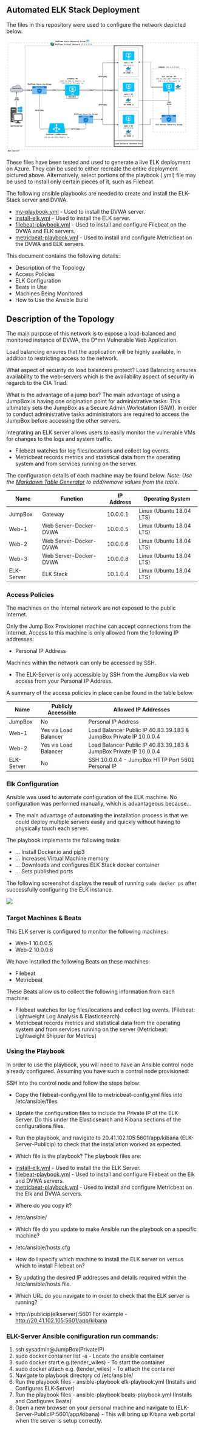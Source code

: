 ## Automated ELK Stack Deployment

The files in this repository were used to configure the network depicted below.

![](Diagrams/VMTopology.png)

These files have been tested and used to generate a live ELK deployment on Azure. They can be used to either recreate the entire deployment pictured above. Alternatively, select portions of the playbook (.yml) file may be used to install only certain pieces of it, such as Filebeat.

  The following ansible playbooks are needed to create and install the ELK-Stack server and DVWA.
  * [my-playbook.yml](C:\Users\benca\RepoBenny\Ansible\my-playbook.yml) - Used to install the DVWA server.
  * [install-elk.yml](C:\Users\benca\RepoBenny\Ansible\install-elk.yml) - Used to install the ELK server.
  * [filebeat-playbook.yml](C:\Users\benca\RepoBenny\Ansible\filebeat-playbook.yml) - Used to install and configure Filebeat on the DVWA and ELK servers.
  * [metricbeat-playbook.yml](C:\Users\benca\RepoBenny\Ansible\metricbeat-playbook.yml) - Used to install and configure Metricbeat on the DVWA and ELK servers.

This document contains the following details:
- Description of the Topology
- Access Policies
- ELK Configuration
- Beats in Use
- Machines Being Monitored
- How to Use the Ansible Build

## Description of the Topology

The main purpose of this network is to expose a load-balanced and monitored instance of DVWA, the D*mn Vulnerable Web Application.

Load balancing ensures that the application will be highly available, in addition to restricting access to the network.

What aspect of security do load balancers protect?
Load Balancing ensures availability to the web-servers which is the availability aspect of security in regards to the CIA Triad. 

What is the advantage of a jump box?
The main advantage of using a JumpBox is having one origination point for administrative tasks. This ultimately sets the JumpBox as a Secure Admin Workstation (SAW). In order to conduct administrative tasks administrators are required to access the JumpBox before accessing the other servers.

Integrating an ELK server allows users to easily monitor the vulnerable VMs for changes to the logs and system traffic.
* Filebeat watches for log files/locations and collect log events.
* Metricbeat records metrics and statistical data from the operating system and from services running on the server.

The configuration details of each machine may be found below.
_Note: Use the [Markdown Table Generator](http://www.tablesgenerator.com/markdown_tables) to add/remove values from the table_.

| Name       | Function               | IP Address | Operating System         |  
|------------|------------------------|------------|--------------------------|
| JumpBox    | Gateway                | 10.0.0.1   | Linux (Ubuntu 18.04 LTS) |
| Web-1      | Web Server-Docker-DVWA | 10.0.0.5   | Linux (Ubuntu 18.04 LTS) |
| Web-2      | Web Server-Docker-DVWA | 10.0.0.6   | Linux (Ubuntu 18.04 LTS) |
| Web-3      | Web Server-Docker-DVWA | 10.0.0.8   | Linux (Ubuntu 18.04 LTS) |
| ELK-Server | ELK Stack              | 10.1.0.4   | Linux (Ubuntu 18.04 LTS) |

### Access Policies

The machines on the internal network are not exposed to the public Internet. 

Only the Jump Box Provisioner machine can accept connections from the Internet. Access to this machine is only allowed from the following IP addresses:
* Personal IP Address

Machines within the network can only be accessed by SSH.
* The ELK-Server is only accessible by SSH from the JumpBox via web access from your Personal IP Address. 

A summary of the access policies in place can be found in the table below.

| Name       | Publicly Accessible   | Allowed IP Addresses                                               |
|------------|-----------------------|--------------------------------------------------------------------|
| JumpBox    | No                    | Personal IP Address                                                |
| Web-1      | Yes via Load Balancer | Load Balancer Public IP 40.83.39.183 & JumpBox Private IP 10.0.0.4 |
| Web-2      | Yes via Load Balancer | Load Balancer Public IP 40.83.39.183 & JumpBox Private IP 10.0.0.4 |
| ELK-Server | No                    | SSH 10.0.0.4 - JumpBox HTTP Port 5601 Personal IP                  |

### Elk Configuration

Ansible was used to automate configuration of the ELK machine. No configuration was performed manually, which is advantageous because...
- The main advantage of automating the installation process is that we could deploy multiple servers easily and quickly without having to
physically touch each server.

The playbook implements the following tasks:
- ... Install Docker.io and pip3
- ... Increases Virtual Machine memory
- ... Downloads and configures ELK Stack docker container
- ... Sets published ports

The following screenshot displays the result of running `sudo docker ps` after successfully configuring the ELK instance.

![](RepoBenny/Images/docker-ps.png)

### Target Machines & Beats
This ELK server is configured to monitor the following machines:
* Web-1 10.0.0.5
* Web-2 10.0.0.6

We have installed the following Beats on these machines:
* Filebeat
* Metricbeat

These Beats allow us to collect the following information from each machine:
* Filebeat watches for log files/locations and collect log events. (Filebeat: Lightweight Log Analysis &amp; Elasticsearch)
* Metricbeat records metrics and statistical data from the operating system and from services running on the server (Metricbeat: Lightweight Shipper for Metrics)

### Using the Playbook
In order to use the playbook, you will need to have an Ansible control node already configured. Assuming you have such a control node provisioned: 

SSH into the control node and follow the steps below:
- Copy the filebeat-config.yml file to metricbeat-config.yml files into /etc/ansible/files.
- Update the configuration files to include the Private IP of the ELK-Server. Do this under the Elasticsearch and Kibana sections of the configurations files.
- Run the playbook, and navigate to 20.41.102.105:5601/app/kibana (ELK-Server-Publicip) to check that the installation worked as expected.

- Which file is the playbook? The playbook files are: 
* [install-elk.yml](C:\Users\benca\RepoBenny\Ansible\install-elk.yml) - Used to install the the ELK Server.
* [filebeat-playbook.yml](C:\Users\benca\RepoBenny\Ansible\filebeat-playbook.yml) - Used to install and configure Filebeat on the Elk and DVWA servers.
* [metricbeat-playbook.yml](C:\Users\benca\RepoBenny\Ansible\metricbeat-playbook.yml) - Used to install and configure Metricbeat on the Elk and DVWA servers.

- Where do you copy it?
* /etc/ansible/

- Which file do you update to make Ansible run the playbook on a specific machine? 
* /etc/ansible/hosts.cfg

- How do I specify which machine to install the ELK server on versus which to install Filebeat on?
* By updating the desired IP addresses and details required within the /etc/ansible/hosts file.

- Which URL do you navigate to in order to check that the ELK server is running?
* http://publicip(elkserver):5601 For example - http://20.41.102.105:5601/app/kibana

### ELK-Server Ansible conifiguration run commands:
1. ssh sysadmin@JumpBox(PrivateIP)
2. sudo docker container list -a - Locate the ansible container
3. sudo docker start <name of container> e.g.(tender_wiles) - To start the container
4. sudo docker attach <name of container> e.g. (tender_wiles) - To attach the container
5. Navigate to playbook directory cd /etc/ansible/
6. Run the playbook files - ansible-playbook elk-playbook.yml (Installs and Configures ELK-Server)
7. Run the playbook files - ansible-playbook beats-playbook.yml (Installs and Configures Beats)
8. Open a new browser on your personal machine and navigate to (ELK-Server-PublicIP:5601/app/kibana) - This will bring up Kibana web portal when the server is setup correctly.













